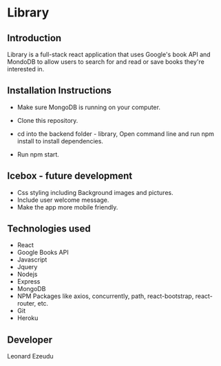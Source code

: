 # Library

## Introduction

Library is a full-stack react application that uses Google's book API and MondoDB to allow users to search for and read or save books they're interested in.


## Installation Instructions

* Make sure MongoDB is running on your computer.

* Clone this repository.

* cd into the backend folder - library, Open command line and run npm install to install
  dependencies.

* Run npm start.


## Icebox - future development

* Css styling including Background images and pictures.
* Include user welcome message.
* Make the app more mobile friendly.


## Technologies used

* React
* Google Books API
* Javascript
* Jquery
* Nodejs
* Express
* MongoDB
* NPM Packages like axios, concurrently, path, react-bootstrap, react-router, etc.
* Git
* Heroku


## Developer

Leonard Ezeudu
